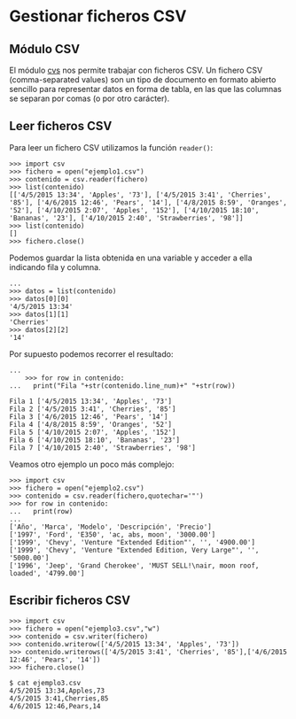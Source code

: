 # Gestionar ficheros CSV

## Módulo CSV

El módulo [cvs](https://docs.python.org/3.4/library/csv.html) nos permite trabajar con ficheros CSV.
Un fichero CSV (comma-separated values)  son un tipo de documento en formato abierto sencillo para representar datos en forma de tabla, en las que las columnas se separan por comas (o por otro carácter).

## Leer ficheros CSV

Para leer un fichero CSV utilizamos la función `reader()`:

	>>> import csv
	>>> fichero = open("ejemplo1.csv")
	>>> contenido = csv.reader(fichero)
	>>> list(contenido)
	[['4/5/2015 13:34', 'Apples', '73'], ['4/5/2015 3:41', 'Cherries', '85'], ['4/6/2015 12:46', 'Pears', '14'], ['4/8/2015 8:59', 'Oranges', '52'], ['4/10/2015 2:07', 'Apples', '152'], ['4/10/2015 18:10', 'Bananas', '23'], ['4/10/2015 2:40', 'Strawberries', '98']]
	>>> list(contenido)
	[]
	>>> fichero.close()

Podemos guardar la lista obtenida en una variable y acceder a ella indicando fila y columna.

	...
	>>> datos = list(contenido)
	>>> datos[0][0]
	'4/5/2015 13:34'
	>>> datos[1][1]
	'Cherries'
	>>> datos[2][2]
	'14'

Por supuesto podemos recorrer el resultado:

	...
		>>> for row in contenido:
	...   print("Fila "+str(contenido.line_num)+" "+str(row))	

	Fila 1 ['4/5/2015 13:34', 'Apples', '73']
	Fila 2 ['4/5/2015 3:41', 'Cherries', '85']
	Fila 3 ['4/6/2015 12:46', 'Pears', '14']
	Fila 4 ['4/8/2015 8:59', 'Oranges', '52']
	Fila 5 ['4/10/2015 2:07', 'Apples', '152']
	Fila 6 ['4/10/2015 18:10', 'Bananas', '23']
	Fila 7 ['4/10/2015 2:40', 'Strawberries', '98']

Veamos otro ejemplo un poco más complejo:

	>>> import csv
	>>> fichero = open("ejemplo2.csv")
	>>> contenido = csv.reader(fichero,quotechar='"')
	>>> for row in contenido:
	...   print(row)
	... 
	['Año', 'Marca', 'Modelo', 'Descripción', 'Precio']
	['1997', 'Ford', 'E350', 'ac, abs, moon', '3000.00']
	['1999', 'Chevy', 'Venture "Extended Edition"', '', '4900.00']
	['1999', 'Chevy', 'Venture "Extended Edition, Very Large"', '', '5000.00']
	['1996', 'Jeep', 'Grand Cherokee', 'MUST SELL!\nair, moon roof, loaded', '4799.00']

## Escribir ficheros CSV

	>>> import csv
	>>> fichero = open("ejemplo3.csv","w")
	>>> contenido = csv.writer(fichero)
	>>> contenido.writerow(['4/5/2015 13:34', 'Apples', '73'])
	>>> contenido.writerows(['4/5/2015 3:41', 'Cherries', '85'],['4/6/2015 12:46', 'Pears', '14'])
	>>> fichero.close()

	$ cat ejemplo3.csv
	4/5/2015 13:34,Apples,73
	4/5/2015 3:41,Cherries,85
	4/6/2015 12:46,Pears,14

